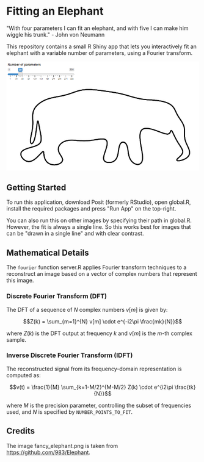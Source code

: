 # Fitting an Elephant

"With four parameters I can fit an elephant, and with five I can make him wiggle his trunk." - John von Neumann

This repository contains a small R Shiny app that lets you interactively fit an elephant with a variable number of parameters, using a Fourier transform.

![app screenshot](docs/app-screenshot.png)

## Getting Started

To run this application, download Posit (formerly RStudio), open global.R, install the required packages and press "Run App" on the top-right.

You can also run this on other images by specifying their path in global.R. However, the fit is always a single line. So this works best for images that can be "drawn in a single line" and with clear contrast.

## Mathematical Details

The `fourier` function server.R applies Fourier transform techniques to a reconstruct an image based on a vector of complex numbers that represent this image.

### Discrete Fourier Transform (DFT)

The DFT of a sequence of $N$ complex numbers $v[m]$ is given by:

$$Z(k) = \sum_{m=1}^{N} v[m] \cdot e^{-i2\pi \frac{mk}{N}}$$

where $Z(k)$ is the DFT output at frequency $k$ and $v[m]$ is the $m$-th complex sample.

### Inverse Discrete Fourier Transform (IDFT)

The reconstructed signal from its frequency-domain representation is computed as:

$$v(t) = \frac{1}{M} \sum_{k=1-M/2}^{M-M/2} Z(k) \cdot e^{i2\pi \frac{tk}{N}}$$

where $M$ is the precision parameter, controlling the subset of frequencies used, and $N$ is specified by `NUMBER_POINTS_TO_FIT`.

## Credits

The image fancy_elephant.png is taken from https://github.com/983/Elephant.
